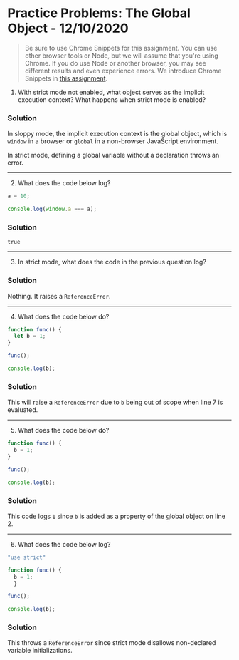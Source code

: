 
# Practice Problems: The Global Object - 12/10/2020

> Be sure to use Chrome Snippets for this assignment. You can use other browser tools or Node, but we will assume that you're using Chrome. If you do use Node or another browser, you may see different results and even experience errors. We introduce Chrome Snippets in [this assignment](https://launchschool.com/lessons/c9200ad2/assignments/c8e3c9a4).

1. With strict mode not enabled, what object serves as the implicit execution context? What happens when strict mode is enabled?

### Solution

In sloppy mode, the implicit execution context is the global object, which is `window` in a browser or `global` in a non-browser JavaScript environment.

In strict mode, defining a global variable without a declaration throws an error.

---

2. What does the code below log?

```javascript
a = 10;

console.log(window.a === a);
```

### Solution

`true`

---

3. In strict mode, what does the code in the previous question log?

### Solution

Nothing. It raises a `ReferenceError`.

---

4. What does the code below do?

```javascript
function func() {
  let b = 1;
}

func();

console.log(b);
```

### Solution

This will raise a `ReferenceError` due to `b` being out of scope when line 7 is evaluated.

---

5. What does the code below do?

```javascript
function func() {
  b = 1;
}

func();

console.log(b);
```

### Solution

This code logs `1` since `b` is added as a property of the global object on line 2.

---

6. What does the code below log?

```javascript
"use strict"

function func() {
  b = 1;
  }

func();

console.log(b);
```

### Solution

This throws a `ReferenceError` since strict mode disallows non-declared variable initializations.
